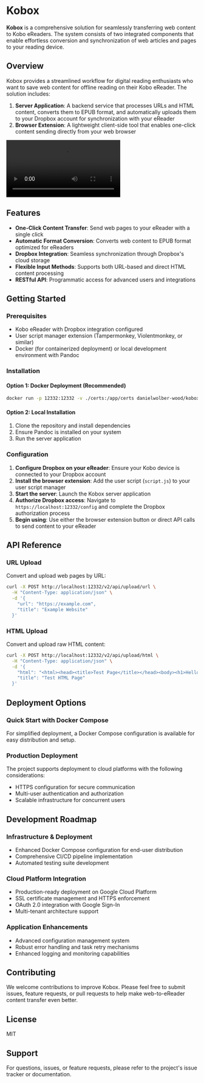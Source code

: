 
# Kobox

**Kobox** is a comprehensive solution for seamlessly transferring web content to Kobo eReaders. The system consists of two integrated components that enable effortless conversion and synchronization of web articles and pages to your reading device.

## Overview

Kobox provides a streamlined workflow for digital reading enthusiasts who want to save web content for offline reading on their Kobo eReader. The solution includes:

1. **Server Application**: A backend service that processes URLs and HTML content, converts them to EPUB format, and automatically uploads them to your Dropbox account for synchronization with your eReader
2. **Browser Extension**: A lightweight client-side tool that enables one-click content sending directly from your web browser

![example video](example.mp4)

## Features

- **One-Click Content Transfer**: Send web pages to your eReader with a single click
- **Automatic Format Conversion**: Converts web content to EPUB format optimized for eReaders
- **Dropbox Integration**: Seamless synchronization through Dropbox's cloud storage
- **Flexible Input Methods**: Supports both URL-based and direct HTML content processing
- **RESTful API**: Programmatic access for advanced users and integrations

## Getting Started

### Prerequisites

- Kobo eReader with Dropbox integration configured
- User script manager extension (Tampermonkey, Violentmonkey, or similar)
- Docker (for containerized deployment) or local development environment with Pandoc

### Installation

#### Option 1: Docker Deployment (Recommended)

```bash
docker run -p 12332:12332 -v ./certs:/app/certs danielwolber-wood/kobox-mono
```

#### Option 2: Local Installation

1. Clone the repository and install dependencies
2. Ensure Pandoc is installed on your system
3. Run the server application

### Configuration

1. **Configure Dropbox on your eReader**: Ensure your Kobo device is connected to your Dropbox account
2. **Install the browser extension**: Add the user script (`script.js`) to your user script manager
3. **Start the server**: Launch the Kobox server application
4. **Authorize Dropbox access**: Navigate to `https://localhost:12332/config` and complete the Dropbox authorization process
5. **Begin using**: Use either the browser extension button or direct API calls to send content to your eReader

## API Reference

### URL Upload

Convert and upload web pages by URL:

```bash
curl -X POST http://localhost:12332/v2/api/upload/url \
  -H "Content-Type: application/json" \
  -d '{
    "url": "https://example.com",
    "title": "Example Website"
  }'
```

### HTML Upload

Convert and upload raw HTML content:

```bash
curl -X POST http://localhost:12332/v2/api/upload/html \
  -H "Content-Type: application/json" \
  -d '{
    "html": "<html><head><title>Test Page</title></head><body><h1>Hello World</h1><p>This is a test page.</p></body></html>",
    "title": "Test HTML Page"
  }'
```

## Deployment Options

### Quick Start with Docker Compose

For simplified deployment, a Docker Compose configuration is available for easy distribution and setup.

### Production Deployment

The project supports deployment to cloud platforms with the following considerations:
- HTTPS configuration for secure communication
- Multi-user authentication and authorization
- Scalable infrastructure for concurrent users

## Development Roadmap

### Infrastructure & Deployment
- Enhanced Docker Compose configuration for end-user distribution
- Comprehensive CI/CD pipeline implementation
- Automated testing suite development

### Cloud Platform Integration
- Production-ready deployment on Google Cloud Platform
- SSL certificate management and HTTPS enforcement
- OAuth 2.0 integration with Google Sign-In
- Multi-tenant architecture support

### Application Enhancements
- Advanced configuration management system
- Robust error handling and task retry mechanisms
- Enhanced logging and monitoring capabilities

## Contributing

We welcome contributions to improve Kobox. Please feel free to submit issues, feature requests, or pull requests to help make web-to-eReader content transfer even better.

## License

MIT

## Support

For questions, issues, or feature requests, please refer to the project's issue tracker or documentation.
